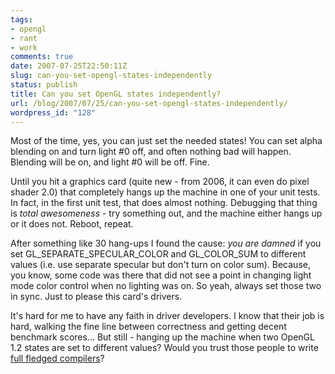 ```yaml
---
tags:
- opengl
- rant
- work
comments: true
date: 2007-07-25T22:50:11Z
slug: can-you-set-opengl-states-independently
status: publish
title: Can you set OpenGL states independently?
url: /blog/2007/07/25/can-you-set-opengl-states-independently/
wordpress_id: "128"
---
```


Most of the time, yes, you can just set the needed states! You can set alpha blending on and turn light #0 off, and often nothing bad will happen. Blending will be on, and light #0 will be off. Fine.

Until you hit a graphics card (quite new - from 2006, it can even do pixel shader 2.0) that completely hangs up the machine in one of your unit tests. In fact, in the first unit test, that does almost nothing. Debugging that thing is _total awesomeness_ - try something out, and the machine either hangs up or it does not. Reboot, repeat.

After something like 30 hang-ups I found the cause: _you are damned_ if you set GL_SEPARATE_SPECULAR_COLOR and GL_COLOR_SUM to different values (i.e. use separate specular but don't turn on color sum). Because, you know, some code was there that did not see a point in changing light mode color control when no lighting was on. So yeah, always set those two in sync. Just to please this card's drivers.

It's hard for me to have any faith in driver developers. I know that their job is hard, walking the fine line between correctness and getting decent benchmark scores... But still - hanging up the machine when two OpenGL 1.2 states are set to different values? Would you trust those people to write [full fledged compilers](http://www.opengl.org/documentation/glsl)?
